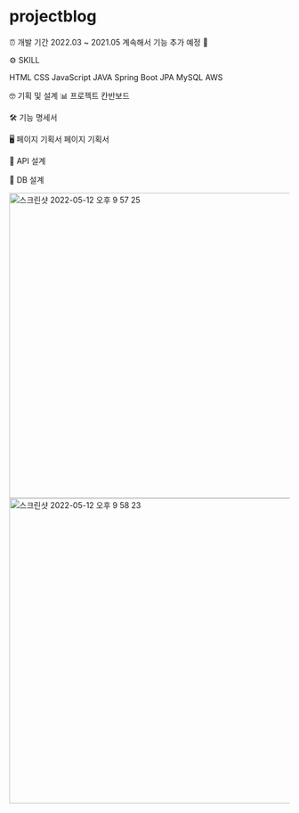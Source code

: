 # projectblog

⏰ 개발 기간
2022.03 ~ 2021.05
계속해서 기능 추가 예정 💬

⚙️ SKILL

HTML
CSS
JavaScript
JAVA
Spring Boot
JPA
MySQL
AWS


🤓 기획 및 설계
📊 프로젝트 칸반보드

🛠 기능 명세서

🖥 페이지 기획서 페이지 기획서

📑 API 설계

💾 DB 설계
<div>
<img width="548" alt="스크린샷 2022-05-12 오후 9 57 25" src="https://user-images.githubusercontent.com/98149718/168079884-70e65927-2dd0-4f89-acf0-03037a1d709c.png">
<img width="548" alt="스크린샷 2022-05-12 오후 9 58 23" src="https://user-images.githubusercontent.com/98149718/168080059-cfecc0a0-de81-465b-af6f-761f3b921b11.png">
</div
